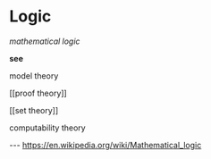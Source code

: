 # Logic

_mathematical logic_

**see**

model theory

[[proof theory]]

[[set theory]]

computability theory

--- <https://en.wikipedia.org/wiki/Mathematical_logic>
